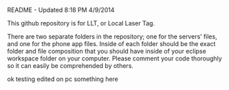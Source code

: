 ﻿README - Updated 8:18 PM 4/9/2014

This github repository is for LLT, or Local Laser Tag.


There are two separate folders in the repository; one for the servers’ files, and one for the phone app files.
Inside of each folder should be the exact folder and file composition that you should have inside of your eclipse workspace folder on your computer. 
Please comment your code thoroughly so it can easily be comprehended by others. 

ok testing
edited on pc
something here
